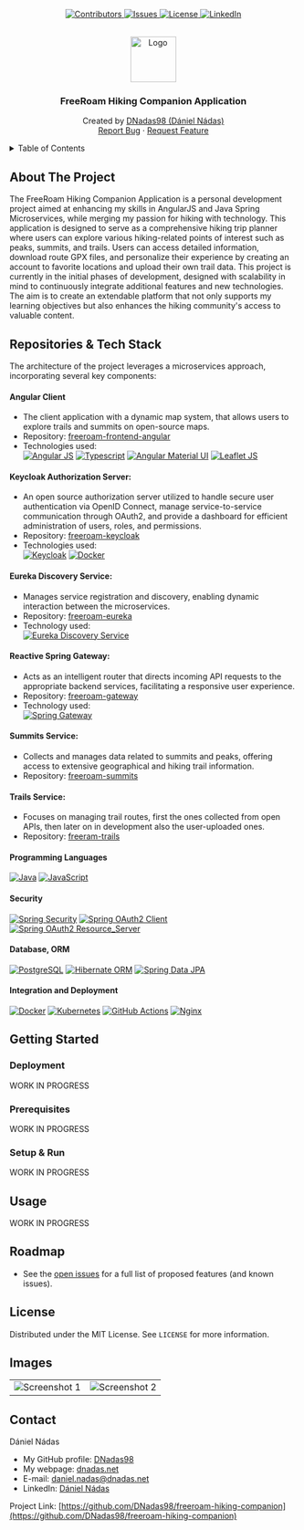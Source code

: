 <p align="center">
  <a href="https://github.com/DNadas98/freeroam-hiking-companion/graphs/contributors">
    <img src="https://img.shields.io/github/contributors/DNadas98/freeroam-hiking-companion.svg?style=for-the-badge" alt="Contributors">
  </a>
  <a href="https://github.com/DNadas98/freeroam-hiking-companion/issues">
    <img src="https://img.shields.io/github/issues/DNadas98/freeroam-hiking-companion.svg?style=for-the-badge" alt="Issues">
  </a>
  <a href="https://github.com/DNadas98/freeroam-hiking-companion/blob/master/LICENSE">
    <img src="https://img.shields.io/github/license/DNadas98/freeroam-hiking-companion.svg?style=for-the-badge" alt="License">
  </a>
  <a href="https://linkedin.com/in/daniel-nadas">
    <img src="https://img.shields.io/badge/-LinkedIn-black.svg?style=for-the-badge&logo=linkedin&colorB=555" alt="LinkedIn">
  </a>
</p>

<br xmlns="http://www.w3.org/1999/html"/>
<div align="center">
  <a href="https://github.com/DNadas98/freeroam-hiking-companion">
    <img src="https://avatars.githubusercontent.com/u/125133206?v=4" alt="Logo" width="80" height="80">
  </a>

<h3 align="center">FreeRoam Hiking Companion Application</h3>
  <p align="center">
    Created by <a href="https://github.com/DNadas98">DNadas98 (Dániel Nádas)</a>
    <br />
    <a href="https://github.com/DNadas98/freeroam-hiking-companion/issues">Report Bug</a>
    ·
    <a href="https://github.com/DNadas98/freeroam-hiking-companion/issues">Request Feature</a>
  </p>
</div>

<details>
  <summary>Table of Contents</summary>
  <ol>
    <li>
      <a href="#about-the-project">About The Project</a>
    </li>
    <li>
      <a href="#getting-started">Getting Started</a>
      <ul>
        <li><a href="#deployment">Deployment</a></li>
        <li><a href="#prerequisites">Prerequisites</a></li>
        <li><a href="#setup--run">Setup and run</a></li>
      </ul>
    </li>
    <li>
      <a href="#usage">Usage</a>
    </li>
    <li><a href="#roadmap">Roadmap</a></li>
    <li><a href="#images">Images</a></li>
    <li><a href="#license">License</a></li>
    <li><a href="#contact">Contact</a></li>
  </ol>
</details>

## About The Project

The FreeRoam Hiking Companion Application is a personal development project aimed at enhancing my skills in AngularJS and Java Spring Microservices, while merging my passion for hiking with technology. This application is designed to serve as a comprehensive hiking trip planner where users can explore various hiking-related points of interest such as peaks, summits, and trails. Users can access detailed information, download route GPX files, and personalize their experience by creating an account to favorite locations and upload their own trail data. This project is currently in the initial phases of development, designed with scalability in mind to continuously integrate additional features and new technologies. The aim is to create an extendable platform that not only supports my learning objectives but also enhances the hiking community's access to valuable content.

## Repositories & Tech Stack
The architecture of the project leverages a microservices approach, incorporating several key components:
#### Angular Client
- The client application with a dynamic map system, that allows users to explore trails and summits on open-source maps.
- Repository: [freeroam-frontend-angular](https://github.com/DNadas98/freeroam-frontend-angular)
- Technologies used:  
[![Angular JS](https://img.shields.io/badge/-Angular_JS-C3002F?style=for-the-badge&logo=angular&logoColor=black)](https://angular.io/)
[![Typescript](https://img.shields.io/badge/-Typescript-3178C6?style=for-the-badge&logo=typescript&logoColor=black)](https://www.typescriptlang.org/)
[![Angular Material UI](https://img.shields.io/badge/-Angular_Material_UI-005CBB?style=for-the-badge&logo=materialui&logoColor=white)](https://material.angular.io/)
[![Leaflet JS](https://img.shields.io/badge/-Leaflet_JS-FFD62D?style=for-the-badge)](https://leafletjs.com/)

#### Keycloak Authorization Server:
- An open source authorization server utilized to handle secure user authentication via OpenID Connect, manage service-to-service communication through OAuth2, and provide a dashboard for efficient administration of users, roles, and permissions.
- Repository: [freeroam-keycloak](https://github.com/DNadas98/freeroam-keycloak)
- Technologies used:  
[![Keycloak](https://img.shields.io/badge/-Keycloak_Authorization_Server-008AAA?style=for-the-badge)](https://www.keycloak.org/)
[![Docker](https://img.shields.io/badge/-Docker-1d63ed?style=for-the-badge&logo=docker&logoColor=black)](https://www.docker.com/)

#### Eureka Discovery Service:
- Manages service registration and discovery, enabling dynamic interaction between the microservices.
- Repository: [freeroam-eureka](https://github.com/DNadas98/freeroam-eureka)
- Technology used:  
[![Eureka Discovery Service](https://img.shields.io/badge/-Eureka_Discovery_Service-CCCCCC?style=for-the-badge)](https://github.com/Netflix/eureka)  

#### Reactive Spring Gateway:
- Acts as an intelligent router that directs incoming API requests to the appropriate backend services, facilitating a responsive user experience.
- Repository: [freeroam-gateway](https://github.com/DNadas98/freeroam-gateway)
- Technology used:  
[![Spring Gateway](https://img.shields.io/badge/-Spring_Gateway-589133?style=for-the-badge&logo=spring&logoColor=black)](https://docs.spring.io/spring-cloud-gateway/reference/spring-cloud-gateway.html)

#### Summits Service:
- Collects and manages data related to summits and peaks, offering access to extensive geographical and hiking trail information.
- Repository: [freeroam-summits](https://github.com/DNadas98/freeroam-summits)

#### Trails Service:
- Focuses on managing trail routes, first the ones collected from open APIs, then later on in development also the user-uploaded ones.
- Repository: [freeram-trails](https://github.com/DNadas98/freeroam-trails)


#### Programming Languages

[![Java](https://img.shields.io/badge/-Java-ED8B00?style=for-the-badge)](https://www.java.com/en/)
[![JavaScript](https://img.shields.io/badge/-JavaScript-F7DF1E?style=for-the-badge)](https://www.java.com/en/)  

  
#### Security
[![Spring Security](https://img.shields.io/badge/-Spring_Security-589133?style=for-the-badge&logo=spring&logoColor=black)](https://spring.io/projects/spring-security)
[![Spring OAuth2 Client](https://img.shields.io/badge/-Spring_OAuth2_Client-589133?style=for-the-badge&logo=spring&logoColor=black)](https://docs.spring.io/spring-security/reference/reactive/oauth2/client/index.html)
[![Spring OAuth2 Resource_Server](https://img.shields.io/badge/-Spring_OAuth2_Resource_Server-589133?style=for-the-badge&logo=spring&logoColor=black)](https://docs.spring.io/spring-security/reference/reactive/oauth2/resource-server/index.html)

#### Database, ORM

[![PostgreSQL](https://img.shields.io/badge/-PostgreSQL-4479A1?style=for-the-badge&logo=postgresql&logoColor=black)](https://www.postgresql.org/)
[![Hibernate ORM](https://img.shields.io/badge/-Hibernate_ORM-CCCCCC?style=for-the-badge&logo=hibernate&logoColor=black)](https://hibernate.org/orm/)
[![Spring Data JPA](https://img.shields.io/badge/-Spring_Data_JPA-589133?style=for-the-badge&logo=spring&logoColor=black)](https://spring.io/projects/spring-data-jpa)

#### Integration and Deployment

[![Docker](https://img.shields.io/badge/-Docker-1d63ed?style=for-the-badge&logo=docker&logoColor=black)](https://www.docker.com/)
[![Kubernetes](https://img.shields.io/badge/-Kubernetes-326CE5?style=for-the-badge&logo=kubernetes&logoColor=black)](https://kubernetes.io/)
[![GitHub Actions](https://img.shields.io/badge/-GitHub_Actions-2088FF?style=for-the-badge&logo=github-actions&logoColor=black)](https://github.com/features/actions)
[![Nginx](https://img.shields.io/badge/-Nginx-227722?style=for-the-badge&logo=nginx&logoColor=black)](https://www.nginx.com/)

## Getting Started

### Deployment

WORK IN PROGRESS

### Prerequisites

WORK IN PROGRESS

### Setup & Run

WORK IN PROGRESS

## Usage

WORK IN PROGRESS

## Roadmap

- See the [open issues](https://github.com/DNadas98/freeroam-hiking-companion/issues) for a
  full list of proposed features (and known issues).

## License

Distributed under the MIT License. See `LICENSE` for more information.

## Images

<table>
  <tr>
    <td>
      <img src="https://raw.githubusercontent.com/DNadas98/freeroam-hiking-companion/main/screenshots/Screenshot_20240414_140952.png" alt="Screenshot 1"/>
    </td>
    <td>
      <img src="https://raw.githubusercontent.com/DNadas98/freeroam-hiking-companion/main/screenshots/Screenshot_20240414_141111.png" alt="Screenshot 2"/>
    </td>
  </tr>
</table>

## Contact

Dániel Nádas

- My GitHub profile: [DNadas98](https://github.com/DNadas98)
- My webpage: [dnadas.net](https://dnadas.net)
- E-mail: [daniel.nadas@dnadas.net](mailto:daniel.nadas@dnadas.net)
- LinkedIn: [Dániel Nádas](https://www.linkedin.com/in/daniel-nadas)

Project
Link: [https://github.com/DNadas98/freeroam-hiking-companion](https://github.com/DNadas98/freeroam-hiking-companion)
